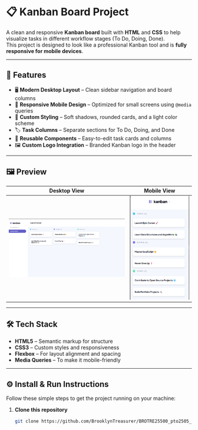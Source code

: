 # 📋 Kanban Board Project

A clean and responsive **Kanban board** built with **HTML** and **CSS** to help visualize tasks in different workflow stages (To Do, Doing, Done).  
This project is designed to look like a professional Kanban tool and is **fully responsive for mobile devices**.

---

## 🚀 Features

- 🖥️ **Modern Desktop Layout** – Clean sidebar navigation and board columns  
- 📱 **Responsive Mobile Design** – Optimized for small screens using `@media` queries  
- 🎨 **Custom Styling** – Soft shadows, rounded cards, and a light color scheme  
- 🏷️ **Task Columns** – Separate sections for To Do, Doing, and Done  
- 🧩 **Reusable Components** – Easy-to-edit task cards and columns  
- 🖼️ **Custom Logo Integration** – Branded Kanban logo in the header

---

## 🖼️ Preview

| Desktop View                         | Mobile View                          |
|-------------------------------------|-------------------------------------|
| ![Desktop Preview](./explainer-images/JSL01-Desktop.png) | ![Mobile Preview](./explainer-images/JSL01-Mobile.png) |

---

## 🛠️ Tech Stack

- **HTML5** – Semantic markup for structure  
- **CSS3** – Custom styles and responsiveness  
- **Flexbox** – For layout alignment and spacing  
- **Media Queries** – To make it mobile-friendly

---


## ⚙️ Install & Run Instructions

Follow these simple steps to get the project running on your machine:

1. **Clone this repository**
   ```bash
   git clone https://github.com/BrooklynTreasurer/BROTRE25500_pto2505_GroupA_Brooklyn-Treasurer_JSL01-2025.git


